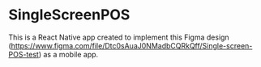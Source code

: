 # SingleScreenPOS
This is a React Native app created to implement this Figma design (https://www.figma.com/file/Dtc0sAuaJ0NMadbCQRkQff/Single-screen-POS-test) as a mobile app.
